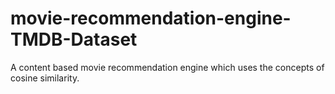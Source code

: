 # movie-recommendation-engine-TMDB-Dataset
A content based movie recommendation engine which uses the concepts of cosine similarity.
